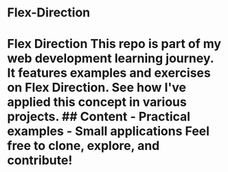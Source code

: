 # Flex-Direction
# Flex Direction  This repo is part of my web development learning journey. It features examples and exercises on Flex Direction.   See how I've applied this concept in various projects.  ## Content - Practical examples - Small applications  Feel free to clone, explore, and contribute!
